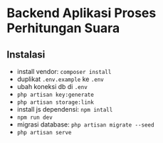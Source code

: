 # Backend Aplikasi Proses Perhitungan Suara

## Instalasi
- install vendor: `composer install`
- duplikat `.env.example` ke `.env`
- ubah koneksi db di `.env`
- `php artisan key:generate`
- `php artisan storage:link`
- install js dependensi: `npm intall`
- `npm run dev`
- migrasi database: `php artisan migrate --seed`
- `php artisan serve`
